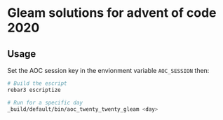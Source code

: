 # Gleam solutions for advent of code 2020

## Usage
Set the AOC session key in the envionment variable `AOC_SESSION` then:

```sh
# Build the escript
rebar3 escriptize

# Run for a specific day
_build/default/bin/aoc_twenty_twenty_gleam <day>
```
